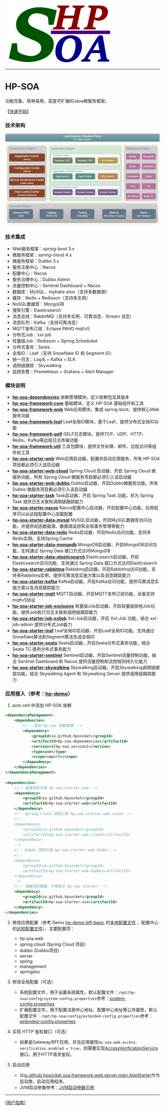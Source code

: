 ![HP-SOA](misc/doc/images/HP-SOA.png "HP-SOA")

---

#  HP-SOA
功能完备，简单易用，高度可扩展的Java微服务框架。

【[快速开始](misc/doc/user_guide.md)】

### 技术架构
![技术架构](misc/doc/images/Technical-Architecture.png)

### 技术集成
- Web服务框架：spring-boot 3.x
- 微服务框架：spring-cloud 4.x
- 微服务框架：Dubbo 3.x
- 服务注册中心：Nacos
- 配置中心：Nacos
- 服务治理中心：Dubbo Admin
- 流量控制中心：Sentinel Dashboard + Nacos
- 数据库：MySQL、mybatis-plus（支持多数据源）
- 缓存：Redis + Redisson（支持多实例）
- NoSQL数据库：MongoDB
- 搜索引擎：Elasticsearch
- 消息总线：RabbitMQ（支持多实例、可靠消息、Stream 消息）
- 消息队列：Kafka（支持可靠消息）
- MQTT发布订阅：Eclipse PAHO mqttv5
- 分布式Job：xxl-job
- 轻量级Job：Redisson + Spring Scheduled
- 分布式事务：Seata
- 全局ID：Leaf（支持 Snowflake ID 和 Segment ID）
- 统一日志：Log4j + Kafka + ELK
- 调用链跟踪：Skywalking
- 监控告警：Prometheus + Grafana + Alert Manager

### 模块说明
- **[hp-soa-dependencies](hp-soa-dependencies)** 依赖管理模块，定义依赖包及其版本
- **[hp-soa-framework-core](hp-soa-framework/hp-soa-framework-core)** 基础模块，定义 HP-SOA 基础组件和工具
- **[hp-soa-framework-web](hp-soa-framework/hp-soa-framework-web)** Web应用模块，集成 spring-boot，提供核心Web服务功能
- **[hp-soa-framework-leaf](hp-soa-framework/hp-soa-framework-leaf)** Leaf全局ID模块，基于Leaf，提供分布式全局ID功能
- **[hp-soa-framework-gelf](hp-soa-framework/hp-soa-framework-gelf)** GELF日志模块，提供TCP、UDP、HTTP、Redis、Kafka等远程日志传输功能
- **[hp-soa-framework-util](hp-soa-framework/hp-soa-framework-util)** 工具包模块，提供文件处理、邮件、远程访问等组件和工具
- **[hp-soa-starter-web](hp-soa-starter/hp-soa-starter-web)** Web应用启动器，配置并启动应用服务，所有 HP-SOA 项目都必须引入该启动器
- **[hp-soa-starter-web-cloud](hp-soa-starter/hp-soa-starter-web-cloud)** Spring Cloud 启动器，开启 Spring Cloud 微服务功能，所有 Spring Cloud 微服务项目都必须引入该启动器
- **[hp-soa-starter-web-dubbo](hp-soa-starter/hp-soa-starter-web-dubbo)** Dubbo启动器，开启Dubbo微服务功能，所有 Dubbo 微服务项目都必须引入该启动器
- **[hp-soa-starter-task](hp-soa-starter/hp-soa-starter-task)** Task启动器，开启 Spring Task 功能，并为 Spring Task 提供日志关联和调用链跟踪能力
- **[hp-soa-starter-nacos](hp-soa-starter/hp-soa-starter-nacos)** Nacos配置中心启动器，开启配置中心功能，应用程序可以从远程配置中心加载配置
- **[hp-soa-starter-data-mysql](hp-soa-starter/hp-soa-starter-data-mysql)** MySQL启动器，开启MySQL数据库访问功能，并提供动态数据源、数据源监控和全局事务管理等能力
- **[hp-soa-starter-data-redis](hp-soa-starter/hp-soa-starter-data-redis)** Redis启动器，开启Redis访问功能，支持多Redis实例，支持Spring Cache
- **[hp-soa-starter-data-mongodb](hp-soa-starter/hp-soa-starter-data-mongodb)** MongoDB启动器，开启MongoDB访问功能，支持通过 Spring Data 接口方式访问MongoDB
- **[hp-soa-starter-data-elasticsearch](hp-soa-starter/hp-soa-starter-data-elasticsearch)** Elasticsearch启动器，开启Elasticsearch访问功能，支持通过 Spring Data 接口方式访问Elasticsearch
- **[hp-soa-starter-rabbitmq](hp-soa-starter/hp-soa-starter-rabbitmq)** Rabbitmq启动器，开启Rabbitmq访问功能，支持多Rabbitmq实例，提供可靠消息实施方案以及消息跟踪能力
- **[hp-soa-starter-kafka](hp-soa-starter/hp-soa-starter-kafka)** Kafka启动器，开启Kafka访问功能，提供可靠消息实施方案以及消息跟踪能力
- **[hp-soa-starter-mqtt](hp-soa-starter/hp-soa-starter-mqtt)** MQTT启动器，开启MQTT发布订阅功能，全面支持mqttv5协议
- **[hp-soa-starter-job-exclusive](hp-soa-starter/hp-soa-starter-job-exclusive)** 轻量级Job启动器，开启轻量级排他Job功能，提供Job执行日志关联和调用链跟踪能力
- **[hp-soa-starter-job-xxljob](hp-soa-starter/hp-soa-starter-job-xxljob)** Xxl-Job启动器，开启 Xxl-Job 功能，结合 xxl-job-admin 提供分布式Job能力
- **[hp-soa-starter-leaf](hp-soa-starter/hp-soa-starter-leaf)** Leaf全局ID启动器，开启Leaf全局ID功能，支持通过Snowflake算法和Segment算法生成全局ID
- **[hp-soa-starter-seata](hp-soa-starter/hp-soa-starter-seata)** Seata启动器，开启Seata分布式事务功能，结合 Seata TC 提供分布式事务能力
- **[hp-soa-starter-sentinel](hp-soa-starter/hp-soa-starter-sentinel)** Sentinel启动器，开启Sentinel流量控制功能，结合 Sentinel Dashboard 和 Nacos 提供流量控制和流控规则持久化能力
- **[hp-soa-starter-skywalking](hp-soa-starter/hp-soa-starter-skywalking)** Skywalking启动器，开启Skywalking调用链跟踪功能，结合 Skywalking Agent 和 Skywalking Server 提供调用链跟踪能力

### 应用接入（参考：[hp-demo](hp-demo/)）

1. pom.xml 中添加 HP-SOA 依赖

```xml
<dependencyManagement>
    <dependencies>
        <!-- 添加 hp-soa 依赖管理 -->
        <dependency>
            <groupId>io.github.hpsocket</groupId>
            <artifactId>hp-soa-dependencies</artifactId>
            <version>${hp-soa.version}</version>
            <type>pom</type>
            <scope>import</scope>
        </dependency>
    </dependencies>
</dependencyManagement>

<dependencies>
    <!-- 普通项目引用 hp-soa-starter-web -->
    <dependency>
        <groupId>io.github.hpsocket</groupId>
        <artifactId>hp-soa-starter-web</artifactId>
    </dependency>
    <!-- Spring Cloud 项目引用 hp-soa-starter-web-cloud -->
    <!--
    <dependency>
        <groupId>io.github.hpsocket</groupId>
        <artifactId>hp-soa-starter-web-cloud</artifactId>
    </dependency>
    -->
    <!-- Dubbo 项目引用 hp-soa-starter-web-dubbo -->
    <!--
    <dependency>
        <groupId>io.github.hpsocket</groupId>
        <artifactId>hp-soa-starter-web-dubbo</artifactId>
    </dependency>
    -->
    <!-- 根据项目需要，引用其它 hp-soa starter -->
    <dependency>
        <groupId>io.github.hpsocket</groupId>
        <artifactId>hp-soa-starter-xxx</artifactId>
    </dependency>
</dependencies>
```

2. 修改应用配置（参考 Demo [hp-demo-bff-basic](hp-demo/hp-demo-bff-basic) 的[本地配置文件](hp-demo/hp-demo-bff-basic/src/main/resources/bootstrap.yml) ，配置中心的[远程配置文件](misc/nacos/config/namespace-DEV/GLOBAL_GROUP)），主要配置项：
    - hp.soa.web
    - spring.cloud (Spring Cloud 项目)
    - dubbo (Dubbo项目)
    - server
    - spring
    - management
    - springdoc
    
3. 修改全局配置（可选）
    - 系统配置文件，用于设置系统属性，默认配置文件：`/opt/hp-soa/config/system-config.properties`参考：[system-config.properties](misc/opt/hp-soa/config/system-config.properties)
    - 扩展配置文件，用于配置注册中心地址、配置中心地址等公共属性，默认配置文件：`/opt/hp-soa/config/extended-config.properties`参考：[extended-config.properties](misc/opt/hp-soa/config/extended-config.properties)
    
4. 实现 HTTP 鉴权接口（可选）
    - 如果是Gateway/BFF应用，并且应用属性`hp.soa.web.access-verification.enabled = true`，则需要实现[AccessVerificationService](hp-soa-framework/hp-soa-framework-web/src/main/java/io/github/hpsocket/soa/framework/web/service/AccessVerificationService.java)接口，用于HTTP请求鉴权。
    
5. 启动应用
    - 以[io.github.hpsocket.soa.framework.web.server.main.AppStarter](hp-soa-framework/hp-soa-framework-web/src/main/java/io/github/hpsocket/soa/framework/web/server/main/AppStarter.java)作为启动类，启动应用程序。
    - JVM启动参数参考：[JVM启动参数示例](misc/jvm/java-opts.txt)

---

[[用户指南](misc/doc/user_guide.md)]